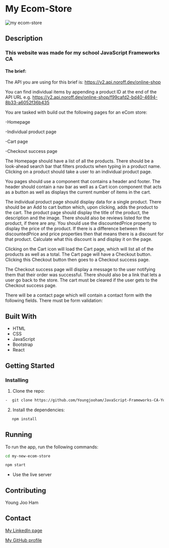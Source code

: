 # My Ecom-Store

![my ecom-store](https://github.com/Youngjooham/JavaScript-Frameworks-CA-Young-Joo-Ham/assets/100440331/5bcb7091-78c8-4fac-ac5f-c4d24f5eb664)

## Description

### This website was made for my school JavaScript Frameworks CA 

#### The brief: 

The API you are using for this brief is: https://v2.api.noroff.dev/online-shop

You can find individual items by appending a product ID at the end of the API URL e.g. https://v2.api.noroff.dev/online-shop/f99cafd2-bd40-4694-8b33-a6052f36b435

You are tasked with build out the following pages for an eCom store:

-Homepage

-Individual product page

-Cart page

-Checkout success page

The Homepage should have a list of all the products. There should be a look-ahead search bar that filters products when typing in a product name. Clicking on a product should take a user to an individual product page.

You pages should use a <Layout> component that contains a header and footer. The header should contain a nav bar as well as a Cart icon component that acts as a button as well as displays the current number of items in the cart.

The individual product page should display data for a single product. There should be an Add to cart button which, upon clicking, adds the product to the cart. The product page should display the title of the product, the description and the image. There should also be reviews listed for the product, if there are any. You should use the discountedPrice property to display the price of the product. If there is a difference between the discountedPrice and price properties then that means there is a discount for that product. Calculate what this discount is and display it on the page.

Clicking on the Cart icon will load the Cart page, which will list all of the products as well as a total. The Cart page will have a Checkout button. Clicking this Checkout button then goes to a Checkout success page.

The Checkout success page will display a message to the user notifying them that their order was successful. There should also be a link that lets a user go back to the store. The cart must be cleared if the user gets to the Checkout success page.

There will be a contact page which will contain a contact form with the following fields. There must be form validation:


## Built With

- HTML
- CSS
- JavaScript
- Bootstrap
- React

## Getting Started
### Installing

1. Clone the repo:
```bash
-  git clone https://github.com/Youngjooham/JavaScript-Frameworks-CA-Young-Joo-Ham.git
```
2. Install the dependencies:
```bash   
   npm install
```

## Running
To run the app, run the following commands:

```bash
cd my-new-ecom-store
```
```bash
npm start
```

- Use the live server


## Contributing
Young Joo Ham

## Contact

[My LinkedIn page](https://www.linkedin.com/in/youngjoo-ham-23b23395/?originalSubdomain=no)

[My GitHub profile](https://github.com/Youngjooham)
